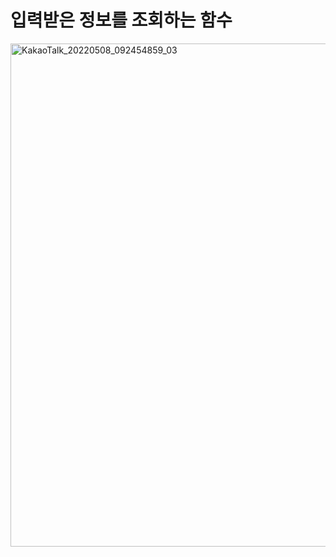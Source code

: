 # 입력받은 정보를 조회하는 함수

<img width="805" alt="KakaoTalk_20220508_092454859_03" src="https://user-images.githubusercontent.com/100589396/167408190-2888cbe8-32e4-4e42-b95f-7f1663b9af1e.png">
